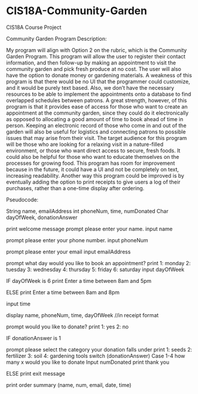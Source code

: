 # CIS18A-Community-Garden
CIS18A Course Project 

Community Garden Program Description:

My program will align with Option 2 on the rubric, which is the Community Garden Program. This program will allow the user to register their contact information, and then follow-up by making an appointment to visit the community garden and pick fresh produce at no cost. The user will also have the option to donate money or gardening materials. A weakness of this program is that there would be no UI that the programmer could customize, and it would be purely text based. Also, we don’t have the necessary resources to be able to implement the appointments onto a database to find overlapped schedules between patrons. A great strength, however, of this program is that it provides ease of access for those who want to create an appointment at the community garden, since they could do it electronically as opposed to allocating a good amount of time to book ahead of time in person. Keeping an electronic record of those who come in and out of the garden will also be useful for logistics and connecting patrons to possible issues that may arise from their visit. The target audience for this program will be those who are looking for a relaxing visit in a nature-filled environment, or those who want direct access to secure, fresh foods. It could also be helpful for those who want to educate themselves on the processes for growing food. This program has room for improvement because in the future, it could have a UI and not be completely on text, increasing readability. Another way this program could be improved is by eventually adding the option to print receipts to give users a log of their purchases, rather than a one-time display after ordering.





Pseudocode:

String name, emailAddress
int phoneNum, time, numDonated
Char dayOfWeek, donationAnswer

print welcome message
prompt please enter your name.
input name

prompt please enter your phone number.
input phoneNum

prompt please enter your email
input emailAddress

prompt what day would you like to book an appointment?
print 1: monday 2: tuesday 3: wednesday 4: thursday 5: friday 6: saturday
input dayOfWeek

IF dayOfWeek is 6
	print Enter a time between 8am and 5pm

ELSE
	print Enter a time between 8am and 8pm

input time

display name, phoneNum, time, dayOfWeek //in receipt format

prompt would you like to donate?
print 1: yes 2: no

IF donationAnswer is 1
	
prompt please select the category your donation falls under
	print 1: seeds 2: fertilizer 3: soil 4: gardening tools
		switch (donationAnswer)
			Case 1-4 how many x would you like to donate
			Input numDonated
			print thank you

ELSE
	print exit message


print order summary  (name, num, email, date, time)


